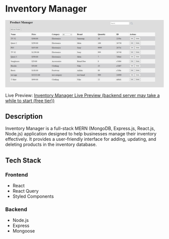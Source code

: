 # Inventory Manager

![Inventory Manager Screenshot](./frontend/screenshot.jpg)

Live Preview: [Inventory Manager Live Preview (backend server may take a while to start (free tier))](https://brunoladiv.github.io/TheOdinProject/26-invetory-application/frontend/dist/)

## Description

Inventory Manager is a full-stack MERN (MongoDB, Express.js, React.js, Node.js) application designed to help businesses manage their inventory effectively. It provides a user-friendly interface for adding, updating, and deleting products in the inventory database.

## Tech Stack

### Frontend

- React
- React Query
- Styled Components

### Backend

- Node.js
- Express
- Mongoose
